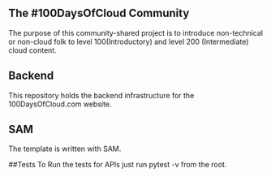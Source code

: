 ## The #100DaysOfCloud Community

The purpose of this community-shared project is to introduce non-technical or non-cloud folk
to level 100(Introductory) and level 200 (Intermediate) cloud content.

## Backend
This repository holds the backend infrastructure for the 100DaysOfCloud.com website.

## SAM
The template is written with SAM.

##Tests
To Run the tests for APIs just run pytest -v from  the root. 